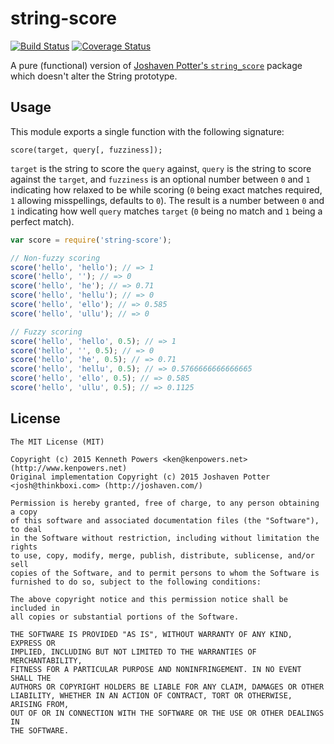 string-score
============

[![Build Status](https://travis-ci.org/KenPowers/string-score.svg?branch=master)](https://travis-ci.org/KenPowers/string-score) [![Coverage Status](https://coveralls.io/repos/KenPowers/string-score/badge.svg?branch=master)](https://coveralls.io/r/KenPowers/string-score?branch=master)

A pure (functional) version of [Joshaven Potter's `string_score`][ss] package
which doesn't alter the String prototype.

Usage
-----

This module exports a single function with the following signature:

```
score(target, query[, fuzziness]);
```

`target` is the string to score the `query` against, `query` is the string to
score against the `target`, and `fuzziness` is an optional number between `0`
and `1` indicating how relaxed to be while scoring (`0` being exact matches
required, `1` allowing misspellings, defaults to `0`). The result is a number
between `0` and `1` indicating how well `query` matches `target` (`0` being no
match and `1` being a perfect match).

```js
var score = require('string-score');

// Non-fuzzy scoring
score('hello', 'hello'); // => 1
score('hello', ''); // => 0
score('hello', 'he'); // => 0.71
score('hello', 'hellu'); // => 0
score('hello', 'ello'); // => 0.585
score('hello', 'ullu'); // => 0

// Fuzzy scoring
score('hello', 'hello', 0.5); // => 1
score('hello', '', 0.5); // => 0
score('hello', 'he', 0.5); // => 0.71
score('hello', 'hellu', 0.5); // => 0.5766666666666665
score('hello', 'ello', 0.5); // => 0.585
score('hello', 'ullu', 0.5); // => 0.1125
```

License
-------

```
The MIT License (MIT)

Copyright (c) 2015 Kenneth Powers <ken@kenpowers.net> (http://www.kenpowers.net)
Original implementation Copyright (c) 2015 Joshaven Potter <josh@thinkboxi.com> (http://joshaven.com/)

Permission is hereby granted, free of charge, to any person obtaining a copy
of this software and associated documentation files (the "Software"), to deal
in the Software without restriction, including without limitation the rights
to use, copy, modify, merge, publish, distribute, sublicense, and/or sell
copies of the Software, and to permit persons to whom the Software is
furnished to do so, subject to the following conditions:

The above copyright notice and this permission notice shall be included in
all copies or substantial portions of the Software.

THE SOFTWARE IS PROVIDED "AS IS", WITHOUT WARRANTY OF ANY KIND, EXPRESS OR
IMPLIED, INCLUDING BUT NOT LIMITED TO THE WARRANTIES OF MERCHANTABILITY,
FITNESS FOR A PARTICULAR PURPOSE AND NONINFRINGEMENT. IN NO EVENT SHALL THE
AUTHORS OR COPYRIGHT HOLDERS BE LIABLE FOR ANY CLAIM, DAMAGES OR OTHER
LIABILITY, WHETHER IN AN ACTION OF CONTRACT, TORT OR OTHERWISE, ARISING FROM,
OUT OF OR IN CONNECTION WITH THE SOFTWARE OR THE USE OR OTHER DEALINGS IN
THE SOFTWARE.
```

[ss]: https://github.com/joshaven/string_score "joshaven/string_score"
